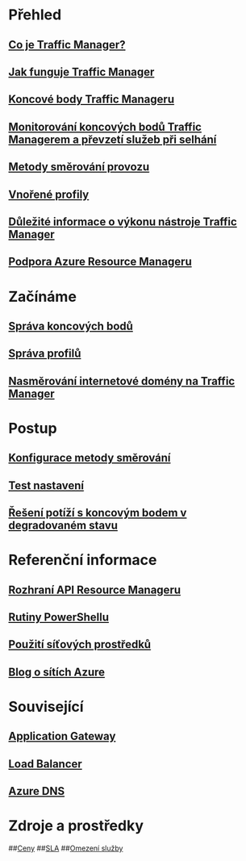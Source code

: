 # Přehled
## [Co je Traffic Manager?](traffic-manager-overview.md)
## [Jak funguje Traffic Manager](traffic-manager-how-traffic-manager-works.md)
## [Koncové body Traffic Manageru](traffic-manager-endpoint-types.md)
## [Monitorování koncových bodů Traffic Managerem a převzetí služeb při selhání](traffic-manager-monitoring.md)
## [Metody směrování provozu](traffic-manager-routing-methods.md)
## [Vnořené profily](traffic-manager-nested-profiles.md)
## [Důležité informace o výkonu nástroje Traffic Manager](traffic-manager-performance-considerations.md)
## [Podpora Azure Resource Manageru](traffic-manager-powershell-arm.md)
# Začínáme
## [Správa koncových bodů](traffic-manager-manage-endpoints.md)
## [Správa profilů](traffic-manager-manage-profiles.md)
## [Nasměrování internetové domény na Traffic Manager](traffic-manager-point-internet-domain.md)
# Postup
## [Konfigurace metody směrování](traffic-manager-configure-routing-method.md)
## [Test nastavení](traffic-manager-testing-settings.md)
## [Řešení potíží s koncovým bodem v degradovaném stavu](traffic-manager-troubleshooting-degraded.md)
# Referenční informace
## [Rozhraní API Resource Manageru](https://msdn.microsoft.com/library/mt163667.aspx)
## [Rutiny PowerShellu](https://msdn.microsoft.com/library/mt125941.aspx)
## [Použití síťových prostředků](../virtual-network/resource-groups-networking.md)
## [Blog o sítích Azure](https://azure.microsoft.com/blog/topics/networking/)
# Související
## [Application Gateway](https://azure.microsoft.com/documentation/services/application-gateway/)
## [Load Balancer](https://azure.microsoft.com/documentation/services/load-balancer/)
## [Azure DNS](https://azure.microsoft.com/documentation/services/dns/)
# Zdroje a prostředky
##[Ceny](https://azure.microsoft.com/pricing/details/traffic-manager/)
##[SLA](https://azure.microsoft.com/support/legal/sla/traffic-manager/)
##[Omezení služby](../azure-subscription-service-limits.md#traffic-manager-limits)


<!--HONumber=Nov16_HO2-->


